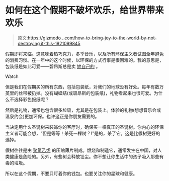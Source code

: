 # 如何在这个假期不破坏欢乐，给世界带来欢乐

> 原文:[https://gizmodo . com/how-to-bring-joy-to-the-world-by-not-destroying it-this-1821099845](https://gizmodo.com/how-to-bring-joy-to-the-world-by-not-destroying-it-this-1821099845)

假期即将来临。这意味着热巧克力，冬季音乐，以及所有环保主义者试图全年避免的消费习惯。在一年中的这个时候，以环保的方式行事是很困难的。我的意思是，包装纸是如此可爱——碧昂斯总是卖 [她自己的](https://shop.beyonce.com/products/62194-best-revenge-is-your-wrapping-paper) 。

Watch

但是我们在假期买的所有东西，包括包装纸，对我们的地球没有好处。每年有数万英里的丝带被扔掉。没有蝴蝶结(或碧昂斯的包装纸)，礼物看起来也很可爱。为什么不选择彩色报纸呢？

然后是礼物，通常也包含很多垃圾，尤其是在包装上。体验的礼物(想想音乐会或温泉约会)更加环保。也许这正是你朋友需要的。

当决定用什么圣诞树来装饰你的客厅时，确保买一棵真正的圣诞树。你内心的环保主义者可能会想，“但是等等！杀死一棵树？!"是的，杀了它。这是比假树更好的选择。

假树往往是由 [聚氯乙烯](https://toxtown.nlm.nih.gov/text_version/chemicals.php?id=84) 的压缩薄片制成。燃烧和制造它，通常发生在中国，对人类健康是危险的。另外，有些树会释放铅尘。你不想让你生活中的孩子吸入那些有毒的垃圾。

所以在这个假期，不要只盯着你的钱包。也要关注你的星球和健康。
